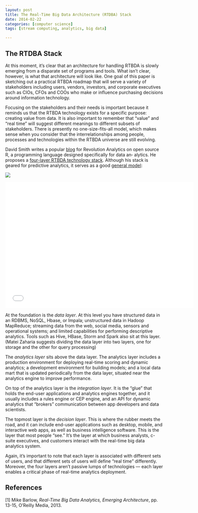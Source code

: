 ```yaml
---
layout: post
title: The Real-Time Big Data Architecture (RTDBA) Stack
date: 2014-02-22
categories: [computer science]
tags: [stream computing, analytics, big data]

---
```

The RTDBA Stack
---

At this moment, it’s clear that an architecture for handling RTBDA is slowly emerging from a disparate set of programs and tools. What isn’t clear, however, is what that architecture will look like. One goal of this paper is sketching out a practical RTBDA roadmap that will serve a variety of stakeholders including users, vendors, investors, and corporate executives such as CIOs, CFOs and COOs who make or influence purchasing decisions around information technology.

Focusing on the stakeholders and their needs is important because it reminds us that the RTBDA technology exists for a specific purpose: creating value from data. It is also important to remember that “value” and “real time” will suggest different meanings to different subsets of stakeholders. There is presently no one-size-fits-all model, which makes sense when you consider that the interrelationships among people, processes and technologies within the RTBDA universe are still evolving.

David Smith writes a popular [blog](http://blog.revolutionanalytics.com) for Revolution Analytics on open source R, a programming language designed specifically for data an‐ alytics. He proposes a [four-layer RTBDA technology stack](http://www.slideshare.net/fullscreen/RevolutionAnalytics/realtime-big-data-analytics-from-deployment-to-production/10). Although his stack is geared for predictive analytics, it serves as a good [general model](http://www.revolutionanalytics.com/webinars/real-time-big-data-analytics-deployment-production):

![](http://sungsoo.github.com/images/real-time-big-data-stack.png)

<iframe width="600" height="400" src="//www.youtube.com/embed/DSQST2EaPnc" frameborder="0" allowfullscreen></iframe>

At the foundation is the *data layer*. At this level you have structured data in an RDBMS, NoSQL, Hbase, or Impala; unstructured data in Hadoop MapReduce; streaming data from the web, social media, sensors and operational systems; and limited capabilities for performing descriptive analytics. Tools such as Hive, HBase, Storm and Spark also sit at this layer. (Matei Zaharia suggests dividing the data layer into two layers, one for storage and the other for query processing)

The *analytics layer* sits above the data layer. The analytics layer includes a production environment for deploying real-time scoring and dynamic analytics; a development environment for building models; and a local data mart that is updated periodically from the data layer, situated near the analytics engine to improve performance.

On top of the analytics layer is the *integration layer*. It is the “glue” that holds the end-user applications and analytics engines together, and it usually includes a rules engine or CEP engine, and an API for dynamic analytics that “brokers” communication between app developers and data scientists.


The topmost layer is the *decision layer*. This is where the rubber meets the road, and it can include end-user applications such as desktop, mobile, and interactive web apps, as well as business intelligence software. This is the layer that most people “see.” It’s the layer at which business analysts, c-suite executives, and customers interact with the real-time big data analytics system.

Again, it’s important to note that each layer is associated with different sets of users, and that different sets of users will define “real time” differently. Moreover, the four layers aren’t passive lumps of technologies — each layer enables a critical phase of real-time analytics deployment.

References
---
[1] Mike Barlow, *Real-Time Big Data Analytics, Emerging Architecture*, pp. 13-15, O’Reilly Media, 2013.